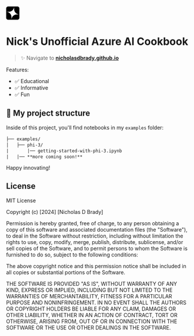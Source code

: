 ![favicon](https://github.com/nicholasdbrady/cookbook/blob/main/public/favicon.svg?raw=true)
# Nick's Unofficial Azure AI Cookbook

> ✨ Navigate to **[nicholasdbrady.github.io](https://nicholasdbrady.github.io/cookbook/)**

Features:

- ✅ Educational
- ✅ Informative
- ✅ Fun

## 🚀 My project structure

Inside of this project, you'll find notebooks in my `examples` folder:

```text
├── examples/
│   ├── phi-3/
|       |── getting-started-with-phi-3.ipynb
|   |── **more coming soon!**
```

Happy innovating!

## License

MIT License

Copyright (c) [2024] [Nicholas D Brady]

Permission is hereby granted, free of charge, to any person obtaining a copy
of this software and associated documentation files (the "Software"), to deal
in the Software without restriction, including without limitation the rights
to use, copy, modify, merge, publish, distribute, sublicense, and/or sell
copies of the Software, and to permit persons to whom the Software is
furnished to do so, subject to the following conditions:

The above copyright notice and this permission notice shall be included in all
copies or substantial portions of the Software.

THE SOFTWARE IS PROVIDED "AS IS", WITHOUT WARRANTY OF ANY KIND, EXPRESS OR
IMPLIED, INCLUDING BUT NOT LIMITED TO THE WARRANTIES OF MERCHANTABILITY,
FITNESS FOR A PARTICULAR PURPOSE AND NONINFRINGEMENT. IN NO EVENT SHALL THE
AUTHORS OR COPYRIGHT HOLDERS BE LIABLE FOR ANY CLAIM, DAMAGES OR OTHER
LIABILITY, WHETHER IN AN ACTION OF CONTRACT, TORT OR OTHERWISE, ARISING FROM,
OUT OF OR IN CONNECTION WITH THE SOFTWARE OR THE USE OR OTHER DEALINGS IN THE
SOFTWARE.